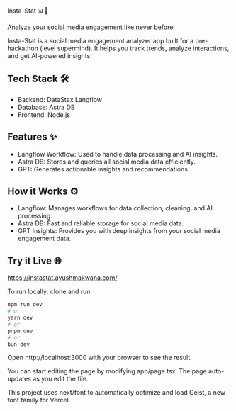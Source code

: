 Insta-Stat 📊🚀


Analyze your social media engagement like never before!

Insta-Stat is a social media engagement analyzer app built for a pre-hackathon (level supermind). It helps you track trends, analyze interactions, and get AI-powered insights.
## Tech Stack 🛠️
- Backend: DataStax Langflow
- Database: Astra DB
- Frontend: Node.js

## Features ✨
- Langflow Workflow: Used to handle data processing and AI insights.
- Astra DB: Stores and queries all social media data efficiently.
- GPT: Generates actionable insights and recommendations.

## How it Works ⚙️
- Langflow: Manages workflows for data collection, cleaning, and AI processing.
- Astra DB: Fast and reliable storage for social media data.
- GPT Insights: Provides you with deep insights from your social media engagement data.


## Try it Live 🌐

https://instastat.ayushmakwana.com/





To run locally: clone and run
```bash
npm run dev
# or
yarn dev
# or
pnpm dev
# or
bun dev
```
Open http://localhost:3000 with your browser to see the result.

You can start editing the page by modifying app/page.tsx. The page auto-updates as you edit the file.

This project uses next/font to automatically optimize and load Geist, a new font family for Vercel